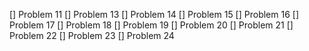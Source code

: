 [] Problem 11
[] Problem 13
[] Problem 14
[] Problem 15
[] Problem 16
[] Problem 17
[] Problem 18
[] Problem 19
[] Problem 20
[] Problem 21
[] Problem 22
[] Problem 23
[] Problem 24